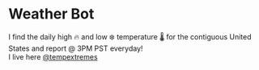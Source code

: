 # Weather Bot
I find the daily high 🔥 and low ❄️ temperature 🌡️ for the contiguous United States and report @ 3PM PST everyday!  
I live here [@tempextremes](https://twitter.com/tempextremes)
